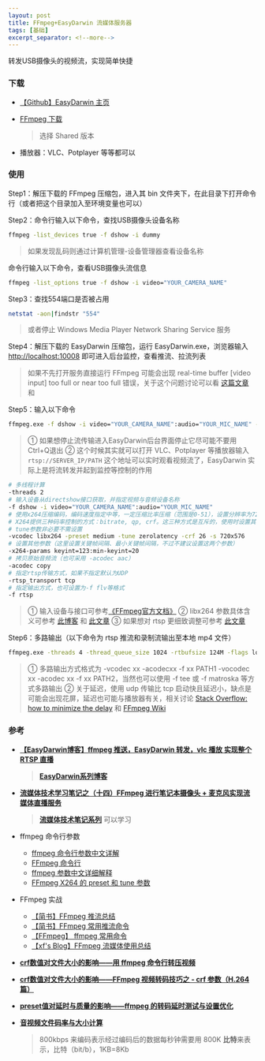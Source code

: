 ```yaml
---
layout: post
title: FFmpeg+EasyDarwin 流媒体服务器
tags: [基础]
excerpt_separator: <!--more-->
---
```


转发USB摄像头的视频流，实现简单快捷

<!--more-->

### 下载

- [【Github】EasyDarwin 主页]([https://github.com/EasyDarwin/EasyDarwin#%E5%AE%89%E8%A3%85%E9%83%A8%E7%BD%B2](https://github.com/EasyDarwin/EasyDarwin#安装部署))

- [FFmpeg 下载](https://ffmpeg.zeranoe.com/builds/)

  >  选择 Shared 版本

- 播放器：VLC、Potplayer 等等都可以

### 使用

Step1：解压下载的 FFmpeg 压缩包，进入其 bin 文件夹下，在此目录下打开命令行（或者把这个目录加入至环境变量也可以）

Step2：命令行输入以下命令，查找USB摄像头设备名称

```bash
ffmpeg -list_devices true -f dshow -i dummy
```

> 如果发现乱码则通过计算机管理-设备管理器查看设备名称

命令行输入以下命令，查看USB摄像头流信息

```bash
ffmpeg -list_options true -f dshow -i video="YOUR_CAMERA_NAME"
```

Step3：查找554端口是否被占用

```bash
netstat -aon|findstr "554"
```

> 或者停止 Windows Media Player Network Sharing Service 服务

Step4：解压下载的 EasyDarwin 压缩包，运行 EasyDarwin.exe，浏览器输入 [http://localhost:10008](http://localhost:10008/) 即可进入后台监控，查看推流、拉流列表

> 如果不先打开服务直接运行 FFmpeg 可能会出现 real-time buffer [video input] too full or near too full 错误，关于这个问题讨论可以看 [这篇文章](https://forums.vmix.com/posts/t5692-Streaming-error-real-time-buffer--vMix-Video---video-input--too-full-or-near-too-full) 和 

Step5：输入以下命令

```bash
ffmpeg.exe -f dshow -i video="YOUR_CAMERA_NAME":audio="YOUR_MIC_NAME" -vcodec libx264 -acodec copy -rtsp_transport tcp -f rtsp rtsp://SERVER_IP/PATH
```

> ① 如果想停止流传输进入EasyDarwin后台界面停止它尽可能不要用Ctrl+Q退出 ② 这个时候其实就可以打开 VLC、Potplayer 等播放器输入 `rtsp://SERVER_IP/PATH` 这个地址可以实时观看视频流了，EasyDarwin 实际上是将流转发并起到监控等控制的作用

```bash
# 多线程计算
-threads 2
# 输入设备从directshow接口获取，并指定视频与音频设备名称
-f dshow -i video="YOUR_CAMERA_NAME":audio="YOUR_MIC_NAME"
# 使用x264压缩编码，编码速度指定中等，一定压缩比率压缩（范围是0-51），设置分辨率为720x576
# X264提供三种码率控制的方式：bitrate, qp, crf。这三种方式是互斥的，使用时设置其中之一即可。
# tune参数非必要不需设置
-vcodec libx264 -preset medium -tune zerolatency -crf 26 -s 720x576
# 设置其他参数（这里设置关键帧间隔、最小关键帧间隔，不过不建议设置这两个参数）
-x264-params keyint=123:min-keyint=20
# 拷贝原始音频流（也可采用 -acodec aac）
-acodec copy
# 指定rtsp传输方式，如果不指定默认为UDP
-rtsp_transport tcp
# 指定输出方式，也可设置为-f flv等格式
-f rtsp
```

> ① 输入设备与接口可参考[《FFmpeg官方文档》](https://ffmpeg.org/ffmpeg-devices.html) ② libx264 参数具体含义可参考 [此博客](https://www.cnblogs.com/poissonnotes/p/6904728.html) 和 [此文章](http://livevideostack.com/portal.php?mod=view&aid=22) ③ 如果想对 rtsp 更细致调整可参考 [此文章](https://weichao.io/2018/07/29/FFmpeg-录制-RTSP-流/)

Step6：多路输出（以下命令为 rtsp 推流和录制流输出至本地 mp4 文件）

```bash
ffmpeg.exe -threads 4 -thread_queue_size 1024 -rtbufsize 124M -flags low_delay -max_delay 0 -f dshow -i video="USB2.0 PC CAMERA":audio="麦克风 (USB Audio Device)" -vcodec libx265 -crf 26 -tune fastdecode -x264-params keyint=50 -acodec aac -rtsp_transport tcp -f rtsp rtsp://192.168.0.100/test -vcodec libx265 -crf 26 -acodec aac -f mp4 C:\Users\Dell\Desktop\text.mp4
```

> ① 多路输出方式格式为 -vcodec xx -acodecxx -f xx PATH1 -vocodec xx -acodec xx -f xx PATH2，当然也可以使用 -f tee 或 -f matroska 等方式多路输出 ② 关于延迟，使用 udp 传输比 tcp 启动快且延迟小，缺点是可能会出现花屏，延迟也可能与播放器有关，相关讨论 [Stack Overflow: how to minimize the delay](https://stackoverflow.com/questions/16658873/how-to-minimize-the-delay-in-a-live-streaming-with-ffmpeg) 和 [FFmpeg Wiki](https://trac.ffmpeg.org/wiki/StreamingGuide#Latency)

### 参考

- [**【EasyDarwin博客】ffmpeg 推送，EasyDarwin 转发，vlc 播放 实现整个 RTSP 直播**](https://www.easydarwin.org/article/EasyDarwin/30.html)

  > [**EasyDarwin系列博客**](https://blog.csdn.net/jyt0551?t=1)

- [**流媒体技术学习笔记之（十四）FFmpeg 进行笔记本摄像头 + 麦克风实现流媒体直播服务**](https://www.cnblogs.com/tinywan/p/6337504.html)

  > [**流媒体技术笔记系列**]([https://www.cnblogs.com/tinywan/tag/%E6%B5%81%E5%AA%92%E4%BD%93/default.html?page=2](https://www.cnblogs.com/tinywan/tag/流媒体/default.html?page=2)) 可以学习

- ffmpeg 命令行参数
  - [ffmpeg 命令行参数中文详解](http://www.mikewootc.com/wiki/sw_develop/multimedia/ffmpeg_app_param.html)
  - [FFmpeg 命令行](https://wklchris.github.io/FFmpeg.html)
  - [ffmpeg 参数中文详细解释](https://blog.csdn.net/leixiaohua1020/article/details/12751349)
  - [FFmpeg X264 的 preset 和 tune 参数](https://www.cnblogs.com/poissonnotes/p/6904728.html)

- FFmpeg 实战
  - [【简书】FFmpeg 推流总结](https://www.jianshu.com/p/37ef34258608)
  - [【简书】FFmpeg 常用推流命令](https://www.jianshu.com/p/d541b317f71c)
  - [【FFmpeg】 ffmpeg 常用命令](https://www.cnblogs.com/frost-yen/p/5848781.html)
  - [【xf's Blog】FFmpeg 流媒体使用总结](https://zxf.me/2019/06/20/FFmpeg-流媒体/)
  
- [**crf数值对文件大小的影响——用 ffmpeg 命令行转压视频**](https://segmentfault.com/a/1190000002502526)

- [**crf数值对文件大小的影响——FFmpeg 视频转码技巧之 - crf 参数（H.264 篇）**](https://blog.csdn.net/happydeer/article/details/52610060)

- [**preset值对延时与质量的影响——ffmpeg 的转码延时测试与设置优化**](https://blog.csdn.net/fireroll/article/details/51902018)

- [**音视频文件码率与大小计算**](https://www.cnblogs.com/kakafra/p/3326011.html)

  > 800kbps 来编码表示经过编码后的数据每秒钟需要用 800K **比特**来表示，比特（bit/b），1KB=8Kb

